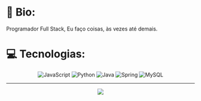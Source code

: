 # 💫 Bio:
Programador Full Stack, Eu faço coisas, às vezes até demais.

# 💻 Tecnologias:
<div align="center">
  
![JavaScript](https://img.shields.io/badge/javascript-%23323330.svg?style=for-the-badge&logo=javascript&logoColor=%23F7DF1E)
![Python](https://img.shields.io/badge/python-3670A0?style=for-the-badge&logo=python&logoColor=ffdd54)
![Java](https://img.shields.io/badge/java-%23ED8B00.svg?style=for-the-badge&logo=openjdk&logoColor=white) 
![Spring](https://img.shields.io/badge/spring-%236DB33F.svg?style=for-the-badge&logo=spring&logoColor=white) 
![MySQL](https://img.shields.io/badge/mysql-4479A1.svg?style=for-the-badge&logo=mysql&logoColor=white) 

</div>

---
<div align="center">
  
  [![](https://visitcount.itsvg.in/api?id=pietrorpedro&icon=0&color=0)](https://visitcount.itsvg.in)
  
</div>
